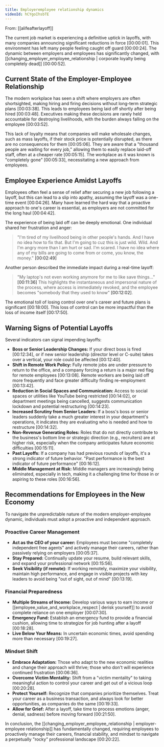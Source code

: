 ```yaml
---
title: Employeremployee relationship dynamics
videoId: hCYgoIhsbTE
---
```


From: [[alifeafterlayoff]] <br/> 

The current job market is experiencing a definitive uptick in layoffs, with many companies announcing significant reductions in force <a class="yt-timestamp" data-t="00:00:01">[00:00:01]</a>. This environment has left many people feeling caught off guard <a class="yt-timestamp" data-t="00:00:24">[00:00:24]</a>. The dynamic between employers and employees has significantly changed, with [[changing_employer_employee_relationship | corporate loyalty being completely dead]] <a class="yt-timestamp" data-t="00:00:52">[00:00:52]</a>.

## Current State of the Employer-Employee Relationship

The modern workplace has seen a shift where employers are often shortsighted, making hiring and firing decisions without long-term strategic plans <a class="yt-timestamp" data-t="00:03:38">[00:03:38]</a>. This leads to employees being laid off shortly after being hired <a class="yt-timestamp" data-t="00:03:48">[00:03:48]</a>. Executives making these decisions are rarely held accountable for destroying livelihoods, with the burden always falling on the employee <a class="yt-timestamp" data-t="00:03:52">[00:03:52]</a>.

This lack of loyalty means that companies will make wholesale changes, such as mass layoffs, if their stock price is potentially disrupted, as there are no consequences for them <a class="yt-timestamp" data-t="00:05:06">[00:05:06]</a>. They are aware that a "thousand people are waiting for every job," allowing them to easily replace laid-off staff, often at a cheaper rate <a class="yt-timestamp" data-t="00:05:15">[00:05:15]</a>. The workplace as it was known is "completely gone" <a class="yt-timestamp" data-t="00:05:33">[00:05:33]</a>, necessitating a new approach from employees.

## Employee Experience Amidst Layoffs

Employees often feel a sense of relief after securing a new job following a layoff, but this can lead to a slip into apathy, assuming the layoff was a one-time event <a class="yt-timestamp" data-t="00:04:26">[00:04:26]</a>. Many have learned the hard way that a proactive approach to one's career is essential, as employers are not committed for the long haul <a class="yt-timestamp" data-t="00:04:42">[00:04:42]</a>.

The experience of being laid off can be deeply emotional. One individual shared her frustration and anger:
> "I'm tired of my livelihood being in other people's hands. And I have no idea how to fix that. But I'm going to cuz this is just wild. Wild. And I'm angry more than I am hurt or sad. I'm scared. I have no idea where any of my bills are going to come from or come, you know, the money." <a class="yt-timestamp" data-t="00:02:49">[00:02:49]</a>

Another person described the immediate impact during a real-time layoff:
> "My laptop's not even working anymore for me to like save things..." <a class="yt-timestamp" data-t="00:11:36">[00:11:36]</a>
This highlights the instantaneous and impersonal nature of the process, where access is immediately revoked, and the employee becomes "somebody that they used to know" <a class="yt-timestamp" data-t="00:12:02">[00:12:02]</a>.

The emotional toll of losing control over one's career and future plans is significant <a class="yt-timestamp" data-t="00:18:00">[00:18:00]</a>. This loss of control can be more impactful than the loss of income itself <a class="yt-timestamp" data-t="00:17:50">[00:17:50]</a>.

## Warning Signs of Potential Layoffs

Several indicators can signal impending layoffs:
*   **Boss or Senior Leadership Changes:** If your direct boss is fired <a class="yt-timestamp" data-t="00:12:34">[00:12:34]</a>, or if new senior leadership (director level or C-suite) takes over a vertical, your role could be affected <a class="yt-timestamp" data-t="00:12:40">[00:12:40]</a>.
*   **Shift in Remote Work Policy:** Fully remote jobs are under pressure to return to the office, and a company forcing a return is a major red flag for remote employees <a class="yt-timestamp" data-t="00:13:08">[00:13:08]</a>. Remote workers are being laid off more frequently and face greater difficulty finding re-employment <a class="yt-timestamp" data-t="00:13:42">[00:13:42]</a>.
*   **Reduction in Social Spaces and Communication:** Access to social spaces or utilities like YouTube being restricted <a class="yt-timestamp" data-t="00:14:02">[00:14:02]</a>, or department meetings being cancelled, suggests communication lockdown and potential restructuring <a class="yt-timestamp" data-t="00:14:23">[00:14:23]</a>.
*   **Increased Scrutiny from Senior Leaders:** If a boss's boss or senior leaders suddenly take a much greater interest in your department's operations, it indicates they are evaluating who is needed and how to restructure <a class="yt-timestamp" data-t="00:14:32">[00:14:32]</a>.
*   **Non-Revenue Generating Roles:** Roles that do not directly contribute to the business's bottom line or strategic direction (e.g., recruiters) are at higher risk, especially when the company anticipates future economic difficulties <a class="yt-timestamp" data-t="00:15:11">[00:15:11]</a>.
*   **Past Layoffs:** If a company has had previous rounds of layoffs, it's a strong indicator of future behavior. "Past performance is the best indicator of future performance" <a class="yt-timestamp" data-t="00:16:12">[00:16:12]</a>.
*   **Middle Management at Risk:** Middle managers are increasingly being eliminated, especially in tech, making it a challenging time for those in or aspiring to these roles <a class="yt-timestamp" data-t="00:16:56">[00:16:56]</a>.

## Recommendations for Employees in the New Economy

To navigate the unpredictable nature of the modern employer-employee dynamic, individuals must adopt a proactive and independent approach.

### Proactive Career Management
*   **Act as the CEO of your career:** Employees must become "completely independent free agents" and actively manage their careers, rather than passively relying on employers <a class="yt-timestamp" data-t="00:05:37">[00:05:37]</a>.
*   **Stay Prepared:** Continually update your resume, build relevant skills, and expand your professional network <a class="yt-timestamp" data-t="00:15:56">[00:15:56]</a>.
*   **Seek Visibility (if remote):** If working remotely, maximize your visibility, maintain high performance, and engage in visible projects with key leaders to avoid being "out of sight, out of mind" <a class="yt-timestamp" data-t="00:13:19">[00:13:19]</a>.

### Financial Preparedness
*   **Multiple Streams of Income:** Develop various ways to earn income or [[employee_value_and_workplace_respect | derisk yourself]] to avoid complete reliance on one employer <a class="yt-timestamp" data-t="00:07:30">[00:07:30]</a>.
*   **Emergency Fund:** Establish an emergency fund to provide a financial cushion, allowing time to strategize for job hunting after a layoff <a class="yt-timestamp" data-t="00:18:28">[00:18:28]</a>.
*   **Live Below Your Means:** In uncertain economic times, avoid spending more than necessary <a class="yt-timestamp" data-t="00:19:27">[00:19:27]</a>.

### Mindset Shift
*   **Embrace Adaptation:** Those who adapt to the new economic realities and change their approach will thrive; those who don't will experience continued frustration <a class="yt-timestamp" data-t="00:06:36">[00:06:36]</a>.
*   **Overcome Victim Mentality:** Shift from a "victim mentality" to taking meaningful action to control your career and get out of a vicious loop <a class="yt-timestamp" data-t="00:20:28">[00:20:28]</a>.
*   **Protect Yourself:** Recognize that companies prioritize themselves. Treat your career as a business transaction, and always look for better opportunities, as companies do the same <a class="yt-timestamp" data-t="00:19:33">[00:19:33]</a>.
*   **Allow for Grief:** After a layoff, take time to process emotions (anger, denial, sadness) before moving forward <a class="yt-timestamp" data-t="00:21:50">[00:21:50]</a>.

In conclusion, the [[changing_employer_employee_relationship | employer-employee relationship]] has fundamentally changed, requiring employees to proactively manage their careers, financial stability, and mindset to navigate a perpetually "rocky" professional landscape <a class="yt-timestamp" data-t="00:20:22">[00:20:22]</a>.